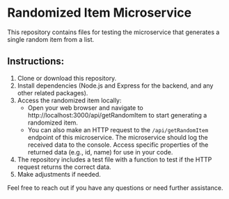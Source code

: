 # Randomized Item Microservice

This repository contains files for testing the microservice that generates a single random item from a list.

## Instructions:

1. Clone or download this repository.
2. Install dependencies (Node.js and Express for the backend, and any other related packages).
3. Access the randomized item locally:
   - Open your web browser and navigate to http://localhost:3000/api/getRandomItem to start generating a randomized item.
   - You can also make an HTTP request to the `/api/getRandomItem` endpoint of this microservice. The microservice should log the received data to the console. Access specific properties of the returned data (e.g., id, name) for use in your code.
4. The repository includes a test file with a function to test if the HTTP request returns the correct data.
5. Make adjustments if needed.

Feel free to reach out if you have any questions or need further assistance.

                        
                         
                         
                         
